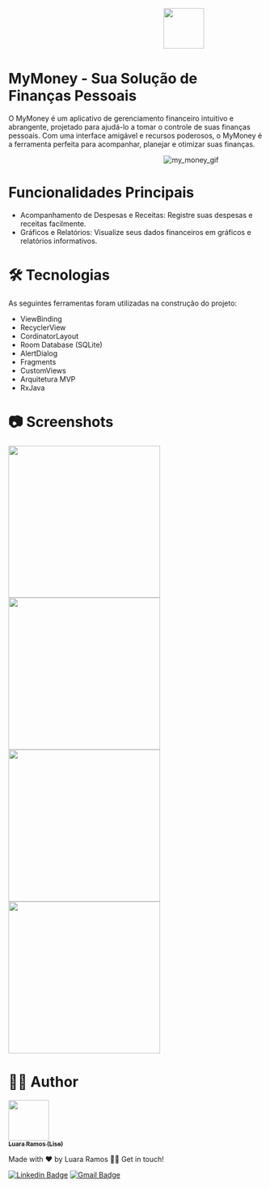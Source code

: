 
&nbsp;&nbsp;&nbsp;&nbsp;&nbsp;&nbsp;&nbsp;&nbsp;&nbsp;&nbsp;&nbsp;&nbsp;&nbsp;&nbsp;&nbsp;&nbsp;&nbsp;&nbsp;&nbsp;&nbsp;&nbsp;&nbsp;&nbsp;&nbsp;&nbsp;&nbsp;&nbsp;&nbsp;&nbsp;&nbsp;&nbsp;&nbsp;&nbsp;&nbsp;&nbsp;&nbsp;&nbsp;&nbsp;&nbsp;&nbsp;&nbsp;&nbsp;&nbsp;&nbsp;&nbsp;&nbsp;&nbsp;&nbsp;&nbsp;&nbsp;&nbsp;&nbsp;&nbsp;&nbsp;&nbsp;&nbsp;&nbsp;&nbsp;&nbsp;&nbsp;&nbsp;&nbsp;&nbsp;&nbsp;&nbsp;&nbsp;&nbsp;&nbsp;&nbsp;&nbsp;&nbsp;&nbsp;&nbsp;&nbsp;&nbsp;&nbsp;&nbsp;&nbsp;<img width="80px" src = "https://github.com/luararamos/my_money_app/assets/35637366/b6192ebf-1a0d-4bc6-8fe1-03f783d8c3f0" >

# MyMoney - Sua Solução de Finanças Pessoais
O MyMoney é um aplicativo de gerenciamento financeiro intuitivo e abrangente, projetado para ajudá-lo a tomar o controle de suas finanças pessoais. Com uma interface amigável e recursos poderosos, o MyMoney é a ferramenta perfeita para acompanhar, planejar e otimizar suas finanças.

&nbsp;&nbsp;&nbsp;&nbsp;&nbsp;&nbsp;&nbsp;&nbsp;&nbsp;&nbsp;&nbsp;&nbsp;&nbsp;&nbsp;&nbsp;&nbsp;&nbsp;&nbsp;&nbsp;&nbsp;&nbsp;&nbsp;&nbsp;&nbsp;&nbsp;&nbsp;&nbsp;&nbsp;&nbsp;&nbsp;&nbsp;&nbsp;&nbsp;&nbsp;&nbsp;&nbsp;&nbsp;&nbsp;&nbsp;&nbsp;&nbsp;&nbsp;&nbsp;&nbsp;&nbsp;&nbsp;&nbsp;&nbsp;&nbsp;&nbsp;&nbsp;&nbsp;&nbsp;&nbsp;&nbsp;&nbsp;&nbsp;&nbsp;&nbsp;&nbsp;&nbsp;&nbsp;&nbsp;&nbsp;&nbsp;&nbsp;&nbsp;&nbsp;&nbsp;&nbsp;&nbsp;&nbsp;&nbsp;&nbsp;&nbsp;&nbsp;&nbsp;&nbsp;![my_money_gif](https://github.com/luararamos/my_money_app/assets/35637366/2e4821a9-052a-486f-a11d-febeda3699fc)


# Funcionalidades Principais
- Acompanhamento de Despesas e Receitas: Registre suas despesas e receitas facilmente.
- Gráficos e Relatórios: Visualize seus dados financeiros em gráficos e relatórios informativos.

# 🛠 Tecnologias
As seguintes ferramentas foram utilizadas na construção do projeto:
- ViewBinding
- RecyclerView
- CordinatorLayout
- Room Database (SQLite)
- AlertDialog
- Fragments
- CustomViews
- Arquitetura MVP
- RxJava

# 📷 Screenshots
<img width="300px" src = "https://github.com/luararamos/my_money_app/assets/35637366/572273bc-ab3a-4949-ba0c-b5706fe9e691" >
<img width="300px" src = "https://github.com/luararamos/my_money_app/assets/35637366/f1dad1d1-07ce-4a5c-ae6b-a71e9e8129dc" >
<img width="300px" src = "https://github.com/luararamos/my_money_app/assets/35637366/dca3657f-4c27-43a0-bb32-6a7093d78569" >
<img width="300px" src = "https://github.com/luararamos/my_money_app/assets/35637366/ba613e3f-357e-414d-a948-753d1f5b31bd" >


#  👩‍💻 Author

<img width= "80px" height="80px" src = "https://github.com/luararamos/NetflixRemake/assets/35637366/a7aa35cc-bbd2-457e-b738-19c39ba89011">
</br>
<a href="https://www.linkedin.com/in/luararamos-desenvolvedor-android/">
 <sub><b>Luara Ramos (Lise)</b></sub></a> 


Made with ❤️ by Luara Ramos 👋🏽 Get in touch!

[![Linkedin Badge](https://img.shields.io/badge/-LuaraRamos-blue?style=flat-square&logo=Linkedin&logoColor=white&link=https://www.linkedin.com/in/luararamos/)](https://www.linkedin.com/in/luararamos-desenvolvedor-android/) 
[![Gmail Badge](https://img.shields.io/badge/-luara.m.ramos@gmail.com-c14438?style=flat-square&logo=Gmail&logoColor=white&link=mailto:luara.m.ramos@gmail.com)](mailto:luara.m.ramos@gmail.com)

